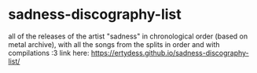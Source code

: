# sadness-discography-list
all of the releases of the artist "sadness" in chronological order (based on metal archive), with all the songs from the splits in order and with compilations :3
link here: https://ertydess.github.io/sadness-discography-list/
